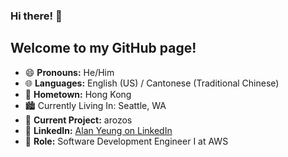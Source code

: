 ### Hi there! 👋  
## Welcome to my GitHub page!

- 😄 **Pronouns:** He/Him  
- 🌐 **Languages:** English (US) / Cantonese (Traditional Chinese)  
- 📍 **Hometown:** Hong Kong
- 🏙️ Currently Living In: Seattle, WA
- 🔭 **Current Project:** arozos  
- 💼 **LinkedIn:** [Alan Yeung on LinkedIn](https://www.linkedin.com/in/ho-yeung)  
- 🏢 **Role:** Software Development Engineer I at AWS


<!--
**yeungalan/yeungalan** is a ✨ _special_ ✨ repository because its `README.md` (this file) appears on your GitHub profile.

Here are some ideas to get you started:

- 🔭 I’m currently working on ...
- 🌱 I’m currently learning ...
- 👯 I’m looking to collaborate on ...
- 🤔 I’m looking for help with ...
- 💬 Ask me about ...
- 📫 How to reach me: ...
- 😄 Pronouns: ...
- ⚡ Fun fact: ...
-->
